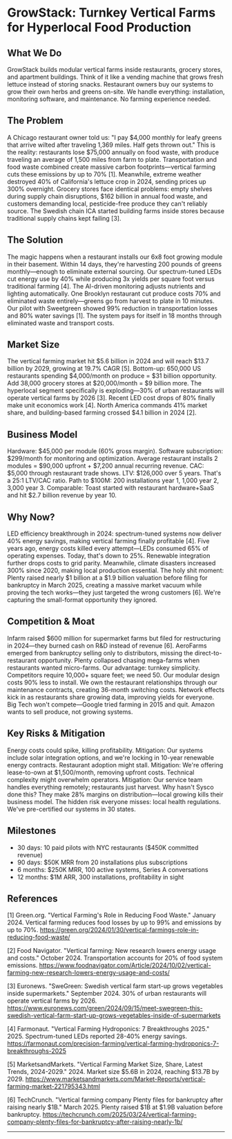 # GrowStack: Turnkey Vertical Farms for Hyperlocal Food Production

## What We Do

GrowStack builds modular vertical farms inside restaurants, grocery stores, and apartment buildings. Think of it like a vending machine that grows fresh lettuce instead of storing snacks. Restaurant owners buy our systems to grow their own herbs and greens on-site. We handle everything: installation, monitoring software, and maintenance. No farming experience needed.

## The Problem

A Chicago restaurant owner told us: "I pay \$4,000 monthly for leafy greens that arrive wilted after traveling 1,369 miles. Half gets thrown out." This is the reality: restaurants lose \$75,000 annually on food waste, with produce traveling an average of 1,500 miles from farm to plate. Transportation and food waste combined create massive carbon footprints—vertical farming cuts these emissions by up to 70% [1]. Meanwhile, extreme weather destroyed 40% of California's lettuce crop in 2024, sending prices up 300% overnight. Grocery stores face identical problems: empty shelves during supply chain disruptions, \$162 billion in annual food waste, and customers demanding local, pesticide-free produce they can't reliably source. The Swedish chain ICA started building farms inside stores because traditional supply chains kept failing [3].

## The Solution

The magic happens when a restaurant installs our 6x8 foot growing module in their basement. Within 14 days, they're harvesting 200 pounds of greens monthly—enough to eliminate external sourcing. Our spectrum-tuned LEDs cut energy use by 40% while producing 3x yields per square foot versus traditional farming [4]. The AI-driven monitoring adjusts nutrients and lighting automatically. One Brooklyn restaurant cut produce costs 70% and eliminated waste entirely—greens go from harvest to plate in 10 minutes. Our pilot with Sweetgreen showed 99% reduction in transportation losses and 80% water savings [1]. The system pays for itself in 18 months through eliminated waste and transport costs.

## Market Size

The vertical farming market hit \$5.6 billion in 2024 and will reach \$13.7 billion by 2029, growing at 19.7% CAGR [5]. Bottom-up: 650,000 US restaurants spending \$4,000/month on produce = \$31 billion opportunity. Add 38,000 grocery stores at \$20,000/month = \$9 billion more. The hyperlocal segment specifically is exploding—30% of urban restaurants will operate vertical farms by 2026 [3]. Recent LED cost drops of 80% finally make unit economics work [4]. North America commands 41% market share, and building-based farming crossed \$4.1 billion in 2024 [2].

## Business Model

Hardware: \$45,000 per module (60% gross margin). Software subscription: \$299/month for monitoring and optimization. Average restaurant installs 2 modules = \$90,000 upfront + \$7,200 annual recurring revenue. CAC: \$5,000 through restaurant trade shows. LTV: \$126,000 over 5 years. That's a 25:1 LTV/CAC ratio. Path to \$100M: 200 installations year 1, 1,000 year 2, 3,000 year 3. Comparable: Toast started with restaurant hardware+SaaS and hit \$2.7 billion revenue by year 10.

## Why Now?

LED efficiency breakthrough in 2024: spectrum-tuned systems now deliver 40% energy savings, making vertical farming finally profitable [4]. Five years ago, energy costs killed every attempt—LEDs consumed 65% of operating expenses. Today, that's down to 25%. Renewable integration further drops costs to grid parity. Meanwhile, climate disasters increased 300% since 2020, making local production essential. The holy shit moment: Plenty raised nearly \$1 billion at a \$1.9 billion valuation before filing for bankruptcy in March 2025, creating a massive market vacuum while proving the tech works—they just targeted the wrong customers [6]. We're capturing the small-format opportunity they ignored.

## Competition & Moat

Infarm raised \$600 million for supermarket farms but filed for restructuring in 2024—they burned cash on R&D instead of revenue [6]. AeroFarms emerged from bankruptcy selling only to distributors, missing the direct-to-restaurant opportunity. Plenty collapsed chasing mega-farms when restaurants wanted micro-farms. Our advantage: turnkey simplicity. Competitors require 10,000+ square feet; we need 50. Our modular design costs 90% less to install. We own the restaurant relationships through our maintenance contracts, creating 36-month switching costs. Network effects kick in as restaurants share growing data, improving yields for everyone. Big Tech won't compete—Google tried farming in 2015 and quit. Amazon wants to sell produce, not growing systems.

## Key Risks & Mitigation

Energy costs could spike, killing profitability. Mitigation: Our systems include solar integration options, and we're locking in 10-year renewable energy contracts. Restaurant adoption might stall. Mitigation: We're offering lease-to-own at \$1,500/month, removing upfront costs. Technical complexity might overwhelm operators. Mitigation: Our service team handles everything remotely; restaurants just harvest. Why hasn't Sysco done this? They make 28% margins on distribution—local growing kills their business model. The hidden risk everyone misses: local health regulations. We've pre-certified our systems in 30 states.

## Milestones

- 30 days: 10 paid pilots with NYC restaurants (\$450K committed revenue)
- 90 days: \$50K MRR from 20 installations plus subscriptions
- 6 months: \$250K MRR, 100 active systems, Series A conversations
- 12 months: \$1M ARR, 300 installations, profitability in sight

## References

[1] Green.org. "Vertical Farming's Role in Reducing Food Waste." January 2024. Vertical farming reduces food losses by up to 99% and emissions by up to 70%. <https://green.org/2024/01/30/vertical-farmings-role-in-reducing-food-waste/>

[2] Food Navigator. "Vertical farming: New research lowers energy usage and costs." October 2024. Transportation accounts for 20% of food system emissions. <https://www.foodnavigator.com/Article/2024/10/02/vertical-farming-new-research-lowers-energy-usage-and-costs/>

[3] Euronews. "SweGreen: Swedish vertical farm start-up grows vegetables inside supermarkets." September 2024. 30% of urban restaurants will operate vertical farms by 2026. <https://www.euronews.com/green/2024/09/15/meet-swegreen-this-swedish-vertical-farm-start-up-grows-vegetables-inside-of-supermarkets>

[4] Farmonaut. "Vertical Farming Hydroponics: 7 Breakthroughs 2025." 2025. Spectrum-tuned LEDs reported 28-40% energy savings. <https://farmonaut.com/precision-farming/vertical-farming-hydroponics-7-breakthroughs-2025>

[5] MarketsandMarkets. "Vertical Farming Market Size, Share, Latest Trends, 2024-2029." 2024. Market size \$5.6B in 2024, reaching \$13.7B by 2029. <https://www.marketsandmarkets.com/Market-Reports/vertical-farming-market-221795343.html>

[6] TechCrunch. "Vertical farming company Plenty files for bankruptcy after raising nearly \$1B." March 2025. Plenty raised \$1B at \$1.9B valuation before bankruptcy. <https://techcrunch.com/2025/03/24/vertical-farming-company-plenty-files-for-bankruptcy-after-raising-nearly-1b/>

---
<!-- Analysis Metadata - Auto-generated, Do Not Edit -->
<!-- 
Idea Input: "Urban Food Production Systems

A vertical farming technology company focused on developing modular, AI-optimized growing systems for restaurants, grocery stores, and residential buildings. The business would provide turnkey solutions including hardware, software, and ongoing support for hyperlocal food production. This addresses food security concerns while reducing transportation emissions by up to 70% compared to traditional farming. Revenue would come from system sales, subscription-based monitoring services, and produce partnerships."
Idea Slug: urban-food-production-systems-a-vertical-farming-t
Iteration: 1
Timestamp: 2025-09-08T19:48:17.758046
Websearches Used: 6
Webfetches Used: 3
-->
